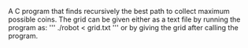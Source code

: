 A C program that finds recursively the best path to collect maximum possible coins.
The grid can be given either as a text file by running the program as: 
''' ./robot < grid.txt '''
or by giving the grid after calling the program.
